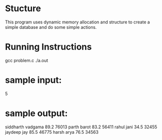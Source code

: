 # Stucture

This program uses dynamic memory allocation and structure to create a simple database and do some simple actions.

# Running Instructions

gcc problem.c
./a.out

# sample input:

5
# sample output:
siddharth vadgama 89.2 76013
parth barot 83.2 56411
rahul jani 34.5 32455
jaydeep jay 85.5 46775
harsh arya 76.5 34563


